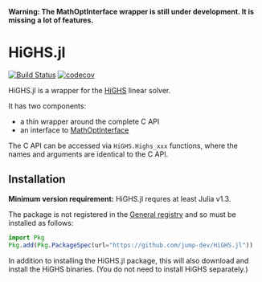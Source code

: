 **Warning: The MathOptInterface wrapper is still under development. It is missing**
**a lot of features.**

# HiGHS.jl

[![Build Status](https://github.com/jump-dev/HiGHS.jl/workflows/CI/badge.svg?branch=master)](https://github.com/jump-dev/HiGHS.jl/actions?query=workflow%3ACI)
[![codecov](https://codecov.io/gh/jump-dev/HiGHS.jl/branch/master/graph/badge.svg)](https://codecov.io/gh/jump-dev/HiGHS.jl)

HiGHS.jl is a wrapper for the [HiGHS](https://highs.dev) linear solver.

It has two components:
 - a thin wrapper around the complete C API
 - an interface to [MathOptInterface](https://github.com/jump-dev/MathOptInterface.jl)

The C API can be accessed via `HiGHS.Highs_xxx` functions, where the names and
arguments are identical to the C API.

## Installation

**Minimum version requirement:** HiGHS.jl requres at least Julia v1.3.

The package is not registered in the [General registry](https://github.com/JuliaRegistries/General/)
and so must be installed as follows:

```julia
import Pkg
Pkg.add(Pkg.PackageSpec(url="https://github.com/jump-dev/HiGHS.jl"))
```

In addition to installing the HiGHS.jl package, this will also download and
install the HiGHS binaries. (You do not need to install HiGHS separately.)
